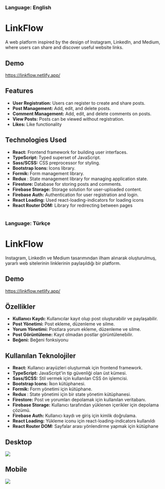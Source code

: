 #
### Language: English
# LinkFlow
A web platform inspired by the design of Instagram, LinkedIn, and Medium, where users can share and discover useful website links.

## Demo
https://linkflow.netlify.app/

## Features
- <b> User Registration:</b> Users can register to create and share posts.
- <b> Post Management:</b> Add, edit, and delete posts.
- <b> Comment Management:</b> Add, edit, and delete comments on posts.
- <b> View Posts:</b> Posts can be viewed without registration.
- <b> Likes:</b> Like functionality

## Technologies Used
- <b> React:</b> Frontend framework for building user interfaces.
- <b> TypeScript: </b>Typed superset of JavaScript.
- <b> Sass/SCSS:</b> CSS preprocessor for styling.
- <b> Bootstrap Icons: </b>Icons library.
- <b> Formik: </b>Form management library.
- <b> Redux </b>: State management library for managing application state.
- <b> Firestore: </b>Database for storing posts and comments.
- <b> Firebase Storage:</b> Storage solution for user-uploaded content.
- <b> Firebase Auth:</b> Authentication for user registration and login.
- <b> React Loading:</b> Used react-loading-indicators for loading icons
- <b> React Router DOM:</b> Library for redirecting between pages

#
### Language: Türkçe
# LinkFlow
Instagram, LinkedIn ve Medium tasarımından ilham alınarak oluşturulmuş, yararlı web sitelerinin linklerinin paylaşıldığı bir platform.

## Demo
https://linkflow.netlify.app/

## Özellikler
- <b>Kullanıcı Kaydı:</b> Kullanıcılar kayıt olup post oluşturabilir ve paylaşabilir.
- <b>Post Yönetimi:</b> Post ekleme, düzenleme ve silme.
- <b>Yorum Yönetimi:</b> Postlara yorum ekleme, düzenleme ve silme.
- <b>Post Görüntüleme:</b> Kayıt olmadan postlar görüntülenebilir.
- <b>Beğeni:</b> Beğeni fonksiyonu

## Kullanılan Teknolojiler
- <b>React:</b> Kullanıcı arayüzleri oluşturmak için frontend framework.
- <b>TypeScript:</b> JavaScript'in tip güvenliği olan üst kümesi.
- <b>Sass/SCSS:</b> Stil vermek için kullanılan CSS ön işlemcisi.
- <b>Bootstrap Icons:</b> İkon kütüphanesi.
- <b>Formik:</b> Form yönetimi için kütüphane.
- <b> Redux </b>: State yönetimi için bir state yönetim kütüphanesi.
- <b>Firestore:</b> Post ve yorumları depolamak için kullanılan veritabanı.
- <b>Firebase Storage:</b> Kullanıcı tarafından yüklenen içerikler için depolama çözümü.
- <b>Firebase Auth:</b> Kullanıcı kaydı ve giriş için kimlik doğrulama.
- <b> React Loading:</b> Yükleme iconu için react-loading-indicators kullanıldı
- <b> React Router DOM:</b> Sayfalar arası yönlendirme yapmak için kütüphane

## Desktop
![](https://console.firebase.google.com/project/linkup-51335/storage/linkup-51335.appspot.com/files)
## Mobile
![](https://console.firebase.google.com/project/linkup-51335/storage/linkup-51335.appspot.com/files)
